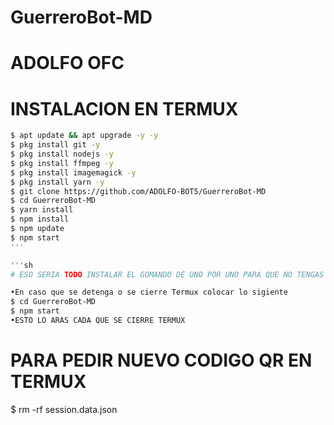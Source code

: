 # GuerreroBot-MD

# ADOLFO OFC

# INSTALACION EN TERMUX
```bash
$ apt update && apt upgrade -y -y
$ pkg install git -y
$ pkg install nodejs -y
$ pkg install ffmpeg -y
$ pkg install imagemagick -y
$ pkg install yarn -y
$ git clone https://github.com/ADOLFO-BOT5/GuerreroBot-MD
$ cd GuerreroBot-MD
$ yarn install
$ npm install
$ npm update
$ npm start
'''

'''sh
# ESO SERIA TODO INSTALAR EL GOMANDO DE UNO POR UNO PARA QUE NO TENGAS NINGUN ERROR
```

```bash
•En caso que se detenga o se cierre Termux colocar lo sigiente
$ cd GuerreroBot-MD
$ npm start
•ESTO LO ARAS CADA QUE SE CIERRE TERMUX
```


# PARA PEDIR NUEVO CODIGO QR EN TERMUX
$ rm -rf session.data.json














